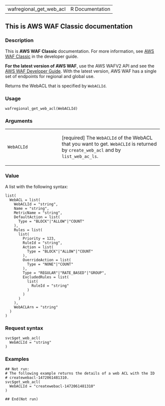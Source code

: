 <table style="width: 100%;">
<tbody>
<tr class="odd">
<td>wafregional_get_web_acl</td>
<td style="text-align: right;">R Documentation</td>
</tr>
</tbody>
</table>

## This is AWS WAF Classic documentation

### Description

This is **AWS WAF Classic** documentation. For more information, see
[AWS WAF
Classic](https://docs.aws.amazon.com/waf/latest/developerguide/classic-waf-chapter.html)
in the developer guide.

**For the latest version of AWS WAF**, use the AWS WAFV2 API and see the
[AWS WAF Developer
Guide](https://docs.aws.amazon.com/waf/latest/developerguide/waf-chapter.html).
With the latest version, AWS WAF has a single set of endpoints for
regional and global use.

Returns the WebACL that is specified by `WebACLId`.

### Usage

    wafregional_get_web_acl(WebACLId)

### Arguments

<table>
<colgroup>
<col style="width: 35%" />
<col style="width: 65%" />
</colgroup>
<tbody>
<tr class="odd">
<td><code id="wafregional_get_web_acl_:_WebACLId">WebACLId</code></td>
<td><p>[required] The <code>WebACLId</code> of the WebACL that you want
to get. <code>WebACLId</code> is returned by <code>create_web_acl</code>
and by <code>list_web_ac_ls</code>.</p></td>
</tr>
</tbody>
</table>

### Value

A list with the following syntax:

    list(
      WebACL = list(
        WebACLId = "string",
        Name = "string",
        MetricName = "string",
        DefaultAction = list(
          Type = "BLOCK"|"ALLOW"|"COUNT"
        ),
        Rules = list(
          list(
            Priority = 123,
            RuleId = "string",
            Action = list(
              Type = "BLOCK"|"ALLOW"|"COUNT"
            ),
            OverrideAction = list(
              Type = "NONE"|"COUNT"
            ),
            Type = "REGULAR"|"RATE_BASED"|"GROUP",
            ExcludedRules = list(
              list(
                RuleId = "string"
              )
            )
          )
        ),
        WebACLArn = "string"
      )
    )

### Request syntax

    svc$get_web_acl(
      WebACLId = "string"
    )

### Examples

    ## Not run: 
    # The following example returns the details of a web ACL with the ID
    # createwebacl-1472061481310.
    svc$get_web_acl(
      WebACLId = "createwebacl-1472061481310"
    )

    ## End(Not run)
